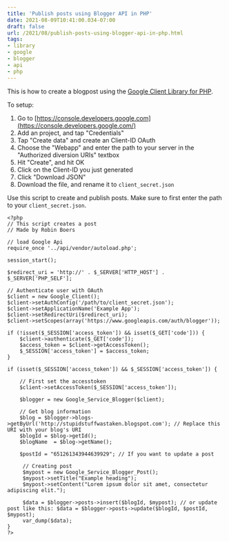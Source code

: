 ```yaml
---
title: 'Publish posts using Blogger API in PHP'
date: 2021-08-09T10:41:00.034-07:00
draft: false
url: /2021/08/publish-posts-using-blogger-api-in-php.html
tags: 
- library
- google
- blogger
- api
- php
---
```


This is how to create a blogpost using the [Google Client Library for PHP](https://github.com/googleapis/google-api-php-client).

To setup:

1.  Go to [https://console.developers.google.com](https://console.developers.google.com/)
2.  Add an project, and tap "Credentials"
3.  Tap "Create data" and create an Client-ID OAuth
4.  Choose the "Webapp" and enter the path to your server in the "Authorized diversion URIs" textbox
5.  Hit "Create", and hit OK
6.  Click on the Client-ID you just generated
7.  Click "Download JSON"
8.  Download the file, and rename it to `client_secret.json`

Use this script to create and publish posts. Make sure to first enter the path to your `client_secret.json`.

```
<?php  
// This script creates a post  
// Made by Robin Boers  
  
// load Google Api  
require_once '../api/vendor/autoload.php';  
  
session_start();  
  
$redirect_uri = 'http://' . $_SERVER['HTTP_HOST'] . $_SERVER['PHP_SELF'];  
  
// Authenticate user with OAuth   
$client = new Google_Client();  
$client->setAuthConfig('/path/to/client_secret.json');  
$client->setApplicationName('Example App');  
$client->setRedirectUri($redirect_uri);  
$client->setScopes(array('https://www.googleapis.com/auth/blogger'));   
  
if (!isset($_SESSION['access_token']) && isset($_GET['code'])) {  
    $client->authenticate($_GET['code']);  
    $access_token = $client->getAccessToken();  
    $_SESSION['access_token'] = $access_token;  
}  
  
if (isset($_SESSION['access_token']) && $_SESSION['access_token']) {  
      
    // First set the accesstoken  
    $client->setAccessToken($_SESSION['access_token']);  
  
    $blogger = new Google_Service_Blogger($client);  
  
    // Get blog information  
    $blog = $blogger->blogs->getByUrl('http://stupidstuffwastaken.blogspot.com'); // Replace this URI with your blog's URI  
    $blogId = $blog->getId();  
    $blogName  = $blog->getName();  
  
    $postId = "651261343944639929"; // If you want to update a post  
  
     // Creating post  
     $mypost = new Google_Service_Blogger_Post();  
     $mypost->setTitle("Example heading");  
     $mypost->setContent("Lorem ipsum dolor sit amet, consectetur adipiscing elit.");  
  
     $data = $blogger->posts->insert($blogId, $mypost); // or update post like this: $data = $blogger->posts->update($blogId, $postId, $mypost);  
     var_dump($data);  
}  
?>
```